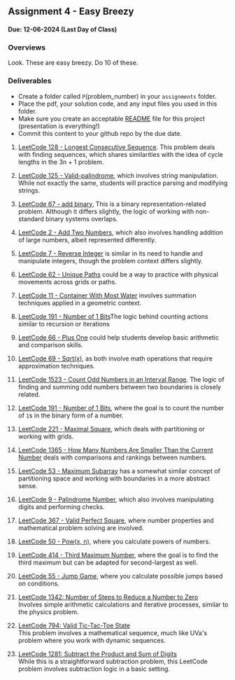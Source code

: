 ## Assignment 4 - Easy Breezy

#### Due: 12-06-2024 (Last Day of Class)

### Overviews

Look. These are easy breezy. Do 10 of these.

### Deliverables

- Create a folder called `P`(problem_number) in your `assignments` folder.
- Place the pdf, your solution code, and any input files you used in this folder.
- Make sure you create an acceptable [README](../../Resources/03-Readmees/README.md) file for this project (presentation is everything!)
- Commit this content to your github repo by the due date.

1. [LeetCode 128 - Longest Consecutive Sequence](https://leetcode.com/problems/Longest-Consecutive-Sequence/). This problem deals with finding sequences, which shares similarities with the idea of cycle lengths in the 3n + 1 problem.

2. [LeetCode 125 - Valid-palindrome](https://leetcode.com/problems/Valid-palindrome/), which involves string manipulation. While not exactly the same, students will practice parsing and modifying strings.

3. [LeetCode 67 - add binary](https://leetcode.com/problems/), This is a binary representation-related problem. Although it differs slightly, the logic of working with non-standard binary systems overlaps.

4. [LeetCode 2 - Add Two Numbers](https://leetcode.com/problems/add-two-numbers/), which also involves handling addition of large numbers, albeit represented differently.

5. [LeetCode 7 - Reverse Integer](https://leetcode.com/problems/reverse-integer/) is similar in its need to handle and manipulate integers, though the problem context differs slightly.

6. [LeetCode 62 - Unique Paths](https://leetcode.com/problems/Unique-Paths/) could be a way to practice with physical movements across grids or paths.

7. [LeetCode 11 - Container With Most Water](https://leetcode.com/problems/container-with-most-water/) involves summation techniques applied in a geometric context.

8. [LeetCode 191 - Number of 1 Bits](https://leetcode.com/problems/number-of-1-bits/)The logic behind counting actions similar to recursion or iterations

9. [LeetCode 66 - Plus One](https://leetcode.com/problems/Plus-One/) could help students develop basic arithmetic and comparison skills.

10. [LeetCode 69 - Sqrt(x)](https://leetcode.com/problems/sqrtx/), as both involve math operations that require approximation techniques.

11. [LeetCode 1523 - Count Odd Numbers in an Interval Range](https://leetcode.com/problems/). The logic of finding and summing odd numbers between two boundaries is closely related.

12. [LeetCode 191 - Number of 1 Bits](https://leetcode.com/problems/), where the goal is to count the number of `1`s in the binary form of a number.

13. [LeetCode 221 - Maximal Square](https://leetcode.com/problems/), which deals with partitioning or working with grids.

14. [LeetCode 1365 - How Many Numbers Are Smaller Than the Current Number](https://leetcode.com/problems/how-many-numbers-are-smaller-than-the-current-number) deals with comparisons and rankings between numbers.

15. [LeetCode 53 - Maximum Subarray](https://leetcode.com/problems/Maximum-Subarray) has a somewhat similar concept of partitioning space and working with boundaries in a more abstract sense.

16. [LeetCode 9 - Palindrome Number](https://leetcode.com/problems/Palindrome-Number), which also involves manipulating digits and performing checks.

17. [LeetCode 367 - Valid Perfect Square](https://leetcode.com/problems/Valid-perfect-square), where number properties and mathematical problem solving are involved.

18. [LeetCode 50 - Pow(x, n)](https://leetcode.com/problems/powx-n/), where you calculate powers of numbers.

19. [LeetCode 414 - Third Maximum Number](https://leetcode.com/problems/Third-maximum-number/), where the goal is to find the third maximum but can be adapted for second-largest as well.

20. [LeetCode 55 - Jump Game](https://leetcode.com/problems/Jump-Game/), where you calculate possible jumps based on conditions.

21. [LeetCode 1342: Number of Steps to Reduce a Number to Zero](https://leetcode.com/problems/number-of-steps-to-reduce-a-number-to-zero/)  
    Involves simple arithmetic calculations and iterative processes, similar to the physics problem.

22. [LeetCode 794: Valid Tic-Tac-Toe State](https://leetcode.com/problems/valid-tic-tac-toe-state/)  
    This problem involves a mathematical sequence, much like UVa's problem where you work with dynamic sequences.

23. [LeetCode 1281: Subtract the Product and Sum of Digits](https://leetcode.com/problems/subtract-the-product-and-sum-of-digits-of-an-integer/)  
    While this is a straightforward subtraction problem, this LeetCode problem involves subtraction logic in a basic setting.
